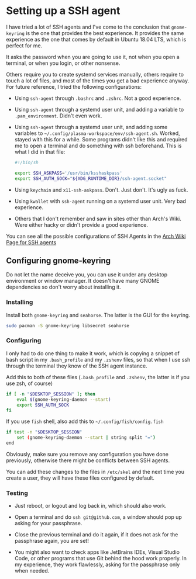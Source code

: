 # Setting up a SSH agent

I have tried a lot of SSH agents and I've come to the conclusion that `gnome-keyring` is the one that provides the best experience. It provides the same experience as the one that comes by default in Ubuntu 18.04 LTS, which is perfect for me.

It asks the password when you are going to use it, not when you open a terminal, or when you login, or other nonsense.

Others require you to create systemd services manually, others require to touch a lot of files, and most of the times you get a bad experience anyway.
For future reference, I tried the following configurations:

- Using `ssh-agent` through `.bashrc` and `.zshrc`. Not a good experience.

- Using `ssh-agent` through a systemd user unit, and adding a variable to `.pam_environment`. Didn't even work.

- Using `ssh-agent` through a systemd user unit, and adding some variables to `~/.config/plasma-workspace/env/ssh-agent.sh`. Worked, stayed with this for a while. Some programs didn't like this and required me to open a terminal and do something with ssh beforehand. This is what I did in that file:

    ```bash
    #!/bin/sh

    export SSH_ASKPASS='/usr/bin/ksshaskpass'
    export SSH_AUTH_SOCK="${XDG_RUNTIME_DIR}/ssh-agent.socket"
    ```

- Using `keychain` and `x11-ssh-askpass`. Don't. Just don't. It's ugly as fuck.

- Using `kwallet` with `ssh-agent` running on a systemd user unit. Very bad experience.

- Others that I don't remember and saw in sites other than Arch's Wiki. Were either hacky or didn't provide a good experience.

You can see all the possible configurations of SSH Agents in the [Arch Wiki Page for SSH agents](https://wiki.archlinux.org/index.php/SSH_keys#SSH_agents)

## Configuring gnome-keyring

Do not let the name deceive you, you can use it under any desktop environment or window manager. It doesn't have many GNOME dependencies so don't worry about installing it.

### Installing

Install both `gnome-keyring` and `seahorse`. The latter is the GUI for the keyring.

```bash
sudo pacman -S gnome-keyring libsecret seahorse
```

### Configuring

I only had to do one thing to make it work, which is copying a snippet of bash script in my `.bash_profile` and my `.zshenv` files, so that when I use ssh through the terminal they know of the SSH agent instance.

Add this to both of these files (`.bash_profile` and `.zshenv`, the latter is if you use zsh, of course)

```bash
if [ -n "$DESKTOP_SESSION" ]; then
    eval $(gnome-keyring-daemon --start)
    export SSH_AUTH_SOCK
fi
```

If you use `fish` shell, also add this to `~/.config/fish/config.fish`

```bash
if test -n "$DESKTOP_SESSION"
    set (gnome-keyring-daemon --start | string split "=")
end
```

Obviously, make sure you remove any configuration you have done previously, otherwise there might be conflicts between SSH agents.

You can add these changes to the files in `/etc/skel` and the next time you create a user, they will have these files configured by default.

### Testing

- Just reboot, or logout and log back in, which should also work.

- Open a terminal and do `ssh git@github.com`, a window should pop up asking for your passphrase.

- Close the previous terminal and do it again, if it does not ask for the passphrase again, you are set!

- You might also want to check apps like JetBrains IDEs, Visual Studio Code, or other programs that use Git behind the hood work properly. In my experience, they work flawlessly, asking for the passphrase only when needed.
